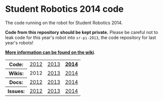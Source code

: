 # Student Robotics 2014 code

The code running on the robot for Student Robotics 2014.

**Code from this repository should be kept private.** Please be careful not to
leak code for this year's robot into `sr-pi-2013`, the code repository for last
year's robots!

**[More information can be found on the wiki](https://github.com/Systemetric/sr-2014/wiki)**.

<table>
  <tr>
    <th>Code:</th>
    <td><a href="https://github.com/Systemetric/sr-pi-2012/">2012</a></td>
    <td><a href="https://github.com/Systemetric/sr-pi-2013/">2013</a></td>
    <td><b><a href="https://github.com/Systemetric/sr-2014/">2014</a></b></td>
  </tr>
  <tr>
    <th>Wikis:</th>
    <td>2012</td>
    <td><a href="https://github.com/Systemetric/sr-pi-2013/wiki/">2013</a></td>
    <td><a href="https://github.com/Systemetric/sr-2014/wiki/">2014</a></td>
  </tr>
  <tr>
    <th>Docs:</th>
    <td><a href="http://systemetric.github.io/sr-pi-2012/">2012</a></td>
    <td><a href="http://systemetric.github.io/sr-pi-2013/html/">2013</a></td>
    <td><a href="http://systemetric.github.io/sr-2014/html/">2014</a></td>
  </tr>
  <tr>
    <th>Issues:</th>
    <td><a href="https://github.com/Systemetric/sr-pi-2012/issues/">2012</a></td>
    <td><a href="https://github.com/Systemetric/sr-pi-2013/issues/">2013</a></td>
    <td><a href="https://github.com/Systemetric/sr-2014/issues/">2014</a></td>
  </tr>
</table>
